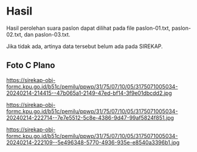 # Hasil

Hasil perolehan suara paslon dapat dilihat pada file paslon-01.txt, paslon-02.txt, dan paslon-03.txt.

Jika tidak ada, artinya data tersebut belum ada pada SIREKAP.

## Foto C Plano

https://sirekap-obj-formc.kpu.go.id/b51c/pemilu/ppwp/31/75/07/10/05/3175071005034-20240214-214415--47b065a1-2149-47ed-bf14-3f9e01dbcdd2.jpg

https://sirekap-obj-formc.kpu.go.id/b51c/pemilu/ppwp/31/75/07/10/05/3175071005034-20240214-222714--7e7e5512-5c8e-4386-9d47-99af5824f851.jpg

https://sirekap-obj-formc.kpu.go.id/b51c/pemilu/ppwp/31/75/07/10/05/3175071005034-20240214-222109--5e496348-5770-4936-935e-e8540a3396b1.jpg
